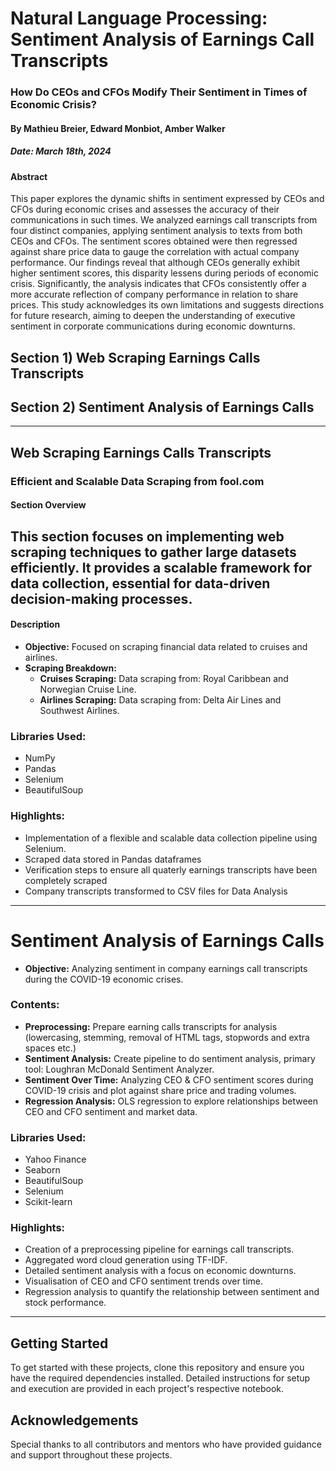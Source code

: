 # Natural Language Processing: Sentiment Analysis of Earnings Call Transcripts

### How Do CEOs and CFOs Modify Their Sentiment in Times of Economic Crisis?
#### By Mathieu Breier, Edward Monbiot, Amber Walker
##### Date: March 18th, 2024

#### Abstract
This paper explores the dynamic shifts in sentiment expressed by CEOs and CFOs during economic crises and assesses the accuracy of their communications in such times. We analyzed earnings call transcripts from four distinct companies, applying sentiment analysis to texts from both CEOs and CFOs. The sentiment scores obtained were then regressed against share price data to gauge the correlation with actual company performance. Our findings reveal that although CEOs generally exhibit higher sentiment scores, this disparity lessens during periods of economic crisis. Significantly, the analysis indicates that CFOs consistently offer a more accurate reflection of company performance in relation to share prices. This study acknowledges its own limitations and suggests directions for future research, aiming to deepen the understanding of executive sentiment in corporate communications during economic downturns.

## Section 1) Web Scraping Earnings Calls Transcripts 
## Section 2) Sentiment Analysis of Earnings Calls

---

## Web Scraping Earnings Calls Transcripts
### Efficient and Scalable Data Scraping from fool.com
#### Section Overview

This section focuses on implementing web scraping techniques to gather large datasets efficiently. It provides a scalable framework for data collection, essential for data-driven decision-making processes.
---

#### Description
- **Objective:** Focused on scraping financial data related to cruises and airlines.
- **Scraping Breakdown:**
   - **Cruises Scraping:** Data scraping from: Royal Caribbean and Norwegian Cruise Line.
   - **Airlines Scraping:** Data scraping from: Delta Air Lines and Southwest Airlines.

### Libraries Used:
- NumPy
- Pandas
- Selenium
- BeautifulSoup

### Highlights:
- Implementation of a flexible and scalable data collection pipeline using Selenium.
- Scraped data stored in Pandas dataframes
- Verification steps to ensure all quaterly earnings transcripts have been completely scraped
- Company transcripts transformed to CSV files for Data Analysis
---

# Sentiment Analysis of Earnings Calls
- **Objective:** Analyzing sentiment in company earnings call transcripts during the COVID-19 economic crises.

### Contents:
   - **Preprocessing:** Prepare earning calls transcripts for analysis (lowercasing, stemming, removal of HTML tags, stopwords and extra spaces etc.)
   - **Sentiment Analysis:** Create pipeline to do sentiment analysis, primary tool: Loughran McDonald Sentiment Analyzer.
   - **Sentiment Over Time:** Analyzing CEO & CFO sentiment scores during COVID-19 crisis and plot against share price and trading volumes.
   - **Regression Analysis:** OLS regression to explore relationships between CEO and CFO sentiment and market data.

### Libraries Used:
- Yahoo Finance
- Seaborn
- BeautifulSoup
- Selenium
- Scikit-learn

### Highlights:
- Creation of a preprocessing pipeline for earnings call transcripts.
- Aggregated word cloud generation using TF-IDF.
- Detailed sentiment analysis with a focus on economic downturns.
- Visualisation of CEO and CFO sentiment trends over time.
- Regression analysis to quantify the relationship between sentiment and stock performance.

---

## Getting Started
To get started with these projects, clone this repository and ensure you have the required dependencies installed. Detailed instructions for setup and execution are provided in each project's respective notebook.

## Acknowledgements
Special thanks to all contributors and mentors who have provided guidance and support throughout these projects.

